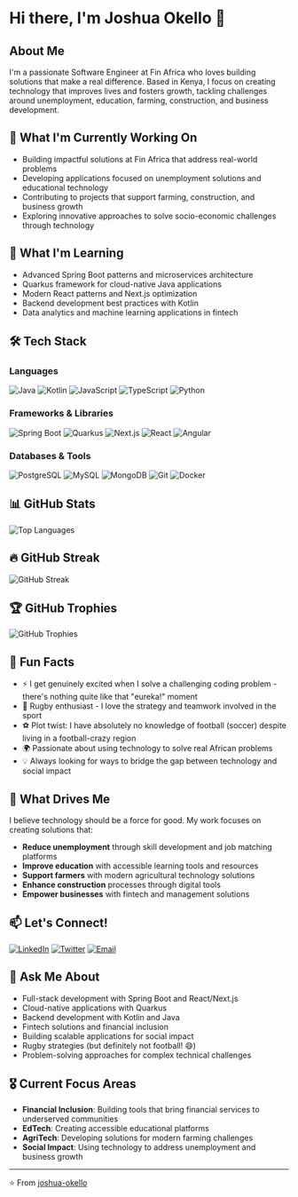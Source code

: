 # Hi there, I'm Joshua Okello 👋

## About Me
I'm a passionate Software Engineer at Fin Africa who loves building solutions that make a real difference. Based in Kenya, I focus on creating technology that improves lives and fosters growth, tackling challenges around unemployment, education, farming, construction, and business development.

## 🔭 What I'm Currently Working On
- Building impactful solutions at Fin Africa that address real-world problems
- Developing applications focused on unemployment solutions and educational technology
- Contributing to projects that support farming, construction, and business growth
- Exploring innovative approaches to solve socio-economic challenges through technology

## 🌱 What I'm Learning
- Advanced Spring Boot patterns and microservices architecture
- Quarkus framework for cloud-native Java applications
- Modern React patterns and Next.js optimization
- Backend development best practices with Kotlin
- Data analytics and machine learning applications in fintech

## 🛠️ Tech Stack

### Languages
![Java](https://img.shields.io/badge/-Java-007396?style=flat-square&logo=java&logoColor=white)
![Kotlin](https://img.shields.io/badge/-Kotlin-0095D5?style=flat-square&logo=kotlin&logoColor=white)
![JavaScript](https://img.shields.io/badge/-JavaScript-F7DF1E?style=flat-square&logo=javascript&logoColor=black)
![TypeScript](https://img.shields.io/badge/-TypeScript-3178C6?style=flat-square&logo=typescript&logoColor=white)
![Python](https://img.shields.io/badge/-Python-3776AB?style=flat-square&logo=python&logoColor=white)

### Frameworks & Libraries
![Spring Boot](https://img.shields.io/badge/-Spring%20Boot-6DB33F?style=flat-square&logo=spring&logoColor=white)
![Quarkus](https://img.shields.io/badge/-Quarkus-4695EB?style=flat-square&logo=quarkus&logoColor=white)
![Next.js](https://img.shields.io/badge/-Next.js-000000?style=flat-square&logo=next.js&logoColor=white)
![React](https://img.shields.io/badge/-React-61DAFB?style=flat-square&logo=react&logoColor=black)
![Angular](https://img.shields.io/badge/-Angular-DD0031?style=flat-square&logo=angular&logoColor=white)

### Databases & Tools
![PostgreSQL](https://img.shields.io/badge/-PostgreSQL-336791?style=flat-square&logo=postgresql&logoColor=white)
![MySQL](https://img.shields.io/badge/-MySQL-4479A1?style=flat-square&logo=mysql&logoColor=white)
![MongoDB](https://img.shields.io/badge/-MongoDB-47A248?style=flat-square&logo=mongodb&logoColor=white)
![Git](https://img.shields.io/badge/-Git-F05032?style=flat-square&logo=git&logoColor=white)
![Docker](https://img.shields.io/badge/-Docker-2496ED?style=flat-square&logo=docker&logoColor=white)

## 📊 GitHub Stats
<!--  ![Joshua's GitHub stats](https://github-readme-stats.vercel.app/api?username=jokello1&show_icons=true&theme=radical) -->

![Top Languages](https://github-readme-stats.vercel.app/api/top-langs/?username=jokello1&layout=compact&theme=radical)

## 🔥 GitHub Streak
![GitHub Streak](https://github-readme-streak-stats.herokuapp.com/?user=jokello1&theme=radical)

## 🏆 GitHub Trophies
![GitHub Trophies](https://github-profile-trophy.vercel.app/?username=jokello1&theme=radical&row=1&column=6)



## 🎯 Fun Facts
- ⚡ I get genuinely excited when I solve a challenging coding problem - there's nothing quite like that "eureka!" moment
- 🏉 Rugby enthusiast - I love the strategy and teamwork involved in the sport
- ⚽ Plot twist: I have absolutely no knowledge of football (soccer) despite living in a football-crazy region
- 🌍 Passionate about using technology to solve real African problems
- 💡 Always looking for ways to bridge the gap between technology and social impact

## 🚀 What Drives Me
I believe technology should be a force for good. My work focuses on creating solutions that:
- **Reduce unemployment** through skill development and job matching platforms
- **Improve education** with accessible learning tools and resources
- **Support farmers** with modern agricultural technology solutions
- **Enhance construction** processes through digital tools
- **Empower businesses** with fintech and management solutions

## 📫 Let's Connect!
[![LinkedIn](https://img.shields.io/badge/-LinkedIn-0077B5?style=flat-square&logo=linkedin&logoColor=white)](https://linkedin.com/in/joshua-okello-dev)
[![Twitter](https://img.shields.io/badge/-Twitter-1DA1F2?style=flat-square&logo=twitter&logoColor=white)](https://twitter.com/joshua_okello)
[![Email](https://img.shields.io/badge/-Email-D14836?style=flat-square&logo=gmail&logoColor=white)](mailto:joshuajoe12561@gmail.com)

## 💬 Ask Me About
- Full-stack development with Spring Boot and React/Next.js
- Cloud-native applications with Quarkus
- Backend development with Kotlin and Java
- Fintech solutions and financial inclusion
- Building scalable applications for social impact
- Rugby strategies (but definitely not football! 😄)
- Problem-solving approaches for complex technical challenges

## 🎖️ Current Focus Areas
- **Financial Inclusion**: Building tools that bring financial services to underserved communities
- **EdTech**: Creating accessible educational platforms
- **AgriTech**: Developing solutions for modern farming challenges
- **Social Impact**: Using technology to address unemployment and business growth

---
⭐️ From [joshua-okello](https://github.com/jokello1)

